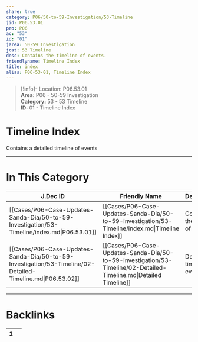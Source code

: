 ```yaml
---  
share: true  
category: P06/50-to-59-Investigation/53-Timeline  
jid: P06.53.01  
pro: P06  
ac: "53"  
id: "01"  
jarea: 50-59 Investigation  
jcat: 53 Timeline  
desc: Contains the timeline of events.  
friendlyname: Timeline Index  
title: index  
alias: P06-53-01, Timeline Index  
---  
```

  
>[!info]- Location: P06.53.01  
>**Area:** P06 - 50-59 Investigation  
>**Category:** 53 - 53 Timeline  
>**ID:** 01 - Timeline Index  
  
# Timeline Index  
  
Contains a detailed timeline of events  
   
  
  
---  
# In This Category  
  
| J.Dec ID                                                                                                   | Friendly Name                                                                                                      | Description                      |  
| ---------------------------------------------------------------------------------------------------------- | ------------------------------------------------------------------------------------------------------------------ | -------------------------------- |  
| [[Cases/P06-Case-Updates-Sanda-Dia/50-to-59-Investigation/53-Timeline/index.md\|P06.53.01]]                | [[Cases/P06-Case-Updates-Sanda-Dia/50-to-59-Investigation/53-Timeline/index.md\|Timeline Index]]                   | Contains the timeline of events. |  
| [[Cases/P06-Case-Updates-Sanda-Dia/50-to-59-Investigation/53-Timeline/02-Detailed-Timeline.md\|P06.53.02]] | [[Cases/P06-Case-Updates-Sanda-Dia/50-to-59-Investigation/53-Timeline/02-Detailed-Timeline.md\|Detailed Timeline]] | Detailed timeline of events.     |  
  
  
---  
# Backlinks  
<div><table class="dataview table-view-table"><thead class="table-view-thead"><tr class="table-view-tr-header"><th class="table-view-th"><span></span><span class="dataview small-text">1</span></th><th class="table-view-th"><span></span></th></tr></thead><tbody class="table-view-tbody"></tbody></table></div>